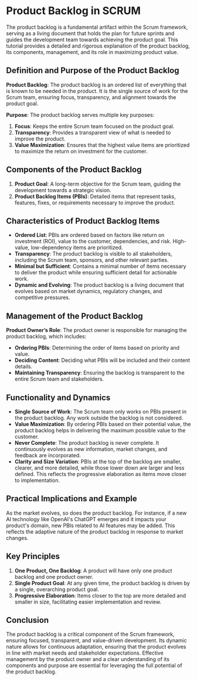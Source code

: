 # Product Backlog in SCRUM

The product backlog is a fundamental artifact within the Scrum framework, serving as a living document that holds the plan for future sprints and guides the development team towards achieving the product goal. This tutorial provides a detailed and rigorous explanation of the product backlog, its components, management, and its role in maximizing product value.

## Definition and Purpose of the Product Backlog

**Product Backlog**: The product backlog is an ordered list of everything that is known to be needed in the product. It is the single source of work for the Scrum team, ensuring focus, transparency, and alignment towards the product goal.

**Purpose**: The product backlog serves multiple key purposes:

1. **Focus**: Keeps the entire Scrum team focused on the product goal.
2. **Transparency**: Provides a transparent view of what is needed to improve the product.
3. **Value Maximization**: Ensures that the highest value items are prioritized to maximize the return on investment for the customer.

## Components of the Product Backlog

1. **Product Goal**: A long-term objective for the Scrum team, guiding the development towards a strategic vision.
2. **Product Backlog Items (PBIs)**: Detailed items that represent tasks, features, fixes, or requirements necessary to improve the product.

## Characteristics of Product Backlog Items

- **Ordered List**: PBIs are ordered based on factors like return on investment (ROI), value to the customer, dependencies, and risk. High-value, low-dependency items are prioritized.
- **Transparency**: The product backlog is visible to all stakeholders, including the Scrum team, sponsors, and other relevant parties.
- **Minimal but Sufficient**: Contains a minimal number of items necessary to deliver the product while ensuring sufficient detail for actionable work.
- **Dynamic and Evolving**: The product backlog is a living document that evolves based on market dynamics, regulatory changes, and competitive pressures.

## Management of the Product Backlog

**Product Owner’s Role**: The product owner is responsible for managing the product backlog, which includes:

- **Ordering PBIs**: Determining the order of items based on priority and value.
- **Deciding Content**: Deciding what PBIs will be included and their content details.
- **Maintaining Transparency**: Ensuring the backlog is transparent to the entire Scrum team and stakeholders.

## Functionality and Dynamics

- **Single Source of Work**: The Scrum team only works on PBIs present in the product backlog. Any work outside the backlog is not considered.
- **Value Maximization**: By ordering PBIs based on their potential value, the product backlog helps in delivering the maximum possible value to the customer.
- **Never Complete**: The product backlog is never complete. It continuously evolves as new information, market changes, and feedback are incorporated.
- **Clarity and Size Variation**: PBIs at the top of the backlog are smaller, clearer, and more detailed, while those lower down are larger and less defined. This reflects the progressive elaboration as items move closer to implementation.

## Practical Implications and Example

As the market evolves, so does the product backlog. For instance, if a new AI technology like OpenAI's ChatGPT emerges and it impacts your product's domain, new PBIs related to AI features may be added. This reflects the adaptive nature of the product backlog in response to market changes.

## Key Principles

1. **One Product, One Backlog**: A product will have only one product backlog and one product owner.
2. **Single Product Goal**: At any given time, the product backlog is driven by a single, overarching product goal.
3. **Progressive Elaboration**: Items closer to the top are more detailed and smaller in size, facilitating easier implementation and review.

## Conclusion

The product backlog is a critical component of the Scrum framework, ensuring focused, transparent, and value-driven development. Its dynamic nature allows for continuous adaptation, ensuring that the product evolves in line with market needs and stakeholder expectations. Effective management by the product owner and a clear understanding of its components and purpose are essential for leveraging the full potential of the product backlog.
